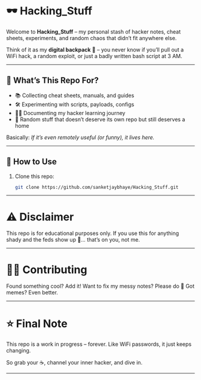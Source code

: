 # 🕶️ Hacking_Stuff  

Welcome to **Hacking_Stuff** – my personal stash of hacker notes, cheat sheets, experiments, and random chaos that didn’t fit anywhere else.  

Think of it as my **digital backpack** 🎒 – you never know if you’ll pull out a WiFi hack, a random exploit, or just a badly written bash script at 3 AM.  

---

## 📂 What’s This Repo For?  

- 📚 Collecting cheat sheets, manuals, and guides  
- 🛠️ Experimenting with scripts, payloads, configs  
- 🧑‍🎓 Documenting my hacker learning journey  
- 🎲 Random stuff that doesn’t deserve its own repo but still deserves a home  

Basically: *If it’s even remotely useful (or funny), it lives here.*  

---

## 🚀 How to Use  

1. Clone this repo:
   ```bash
   git clone https://github.com/sanketjaybhaye/Hacking_Stuff.git

---
# ⚠️ Disclaimer

This repo is for educational purposes only.
If you use this for anything shady and the feds show up 🚓… that’s on you, not me.

---

# 🧑‍💻 Contributing

Found something cool? Add it!
Want to fix my messy notes? Please do 🙏
Got memes? Even better.

---

# ⭐ Final Note

This repo is a work in progress – forever.
Like WiFi passwords, it just keeps changing.

So grab your ☕, channel your inner hacker, and dive in.

---
